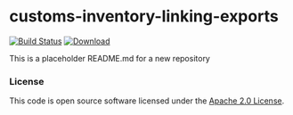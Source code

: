 
# customs-inventory-linking-exports

[![Build Status](https://travis-ci.org/hmrc/customs-inventory-linking-exports.svg?branch=master)](https://travis-ci.org/hmrc/customs-inventory-linking-exports) [ ![Download](https://api.bintray.com/packages/hmrc/releases/customs-inventory-linking-exports/images/download.svg) ](https://bintray.com/hmrc/releases/customs-inventory-linking-exports/_latestVersion)

This is a placeholder README.md for a new repository

### License

This code is open source software licensed under the [Apache 2.0 License]("http://www.apache.org/licenses/LICENSE-2.0.html").
    